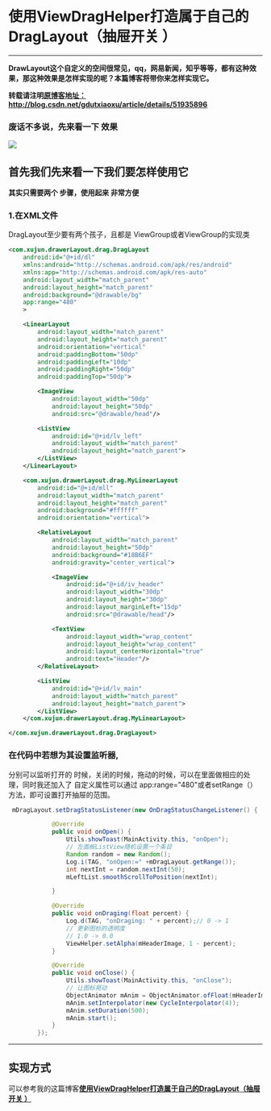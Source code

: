 # 使用ViewDragHelper打造属于自己的DragLayout（抽屉开关 ）



---
**DrawLayout这个自定义的空间很常见，qq，网易新闻，知乎等等，都有这种效果，那这种效果是怎样实现的呢？本篇博客将带你来怎样实现它。**


**转载请注明[原博客地址：](http://blog.csdn.net/gdutxiaoxu/article/details/51935896)  http://blog.csdn.net/gdutxiaoxu/article/details/51935896** 

### 废话不多说，先来看一下 效果
![](http://ww3.sinaimg.cn/large/9fe4afa0gw1f5w113v6btg208w0futsy.gif)

## 首先我们先来看一下我们要怎样使用它
**其实只需要两个 步骤，使用起来 非常方便**
### 1.在XML文件
DragLayout至少要有两个孩子，且都是 ViewGroup或者ViewGroup的实现类
```xml
<com.xujun.drawerLayout.drag.DragLayout
    android:id="@+id/dl"
    xmlns:android="http://schemas.android.com/apk/res/android"
    xmlns:app="http://schemas.android.com/apk/res-auto"
    android:layout_width="match_parent"
    android:layout_height="match_parent"
    android:background="@drawable/bg"
    app:range="480"
    >

    <LinearLayout
        android:layout_width="match_parent"
        android:layout_height="match_parent"
        android:orientation="vertical"
        android:paddingBottom="50dp"
        android:paddingLeft="10dp"
        android:paddingRight="50dp"
        android:paddingTop="50dp">

        <ImageView
            android:layout_width="50dp"
            android:layout_height="50dp"
            android:src="@drawable/head"/>

        <ListView
            android:id="@+id/lv_left"
            android:layout_width="match_parent"
            android:layout_height="match_parent">
        </ListView>
    </LinearLayout>

    <com.xujun.drawerLayout.drag.MyLinearLayout
        android:id="@+id/mll"
        android:layout_width="match_parent"
        android:layout_height="match_parent"
        android:background="#ffffff"
        android:orientation="vertical">

        <RelativeLayout
            android:layout_width="match_parent"
            android:layout_height="50dp"
            android:background="#18B6EF"
            android:gravity="center_vertical">

            <ImageView
                android:id="@+id/iv_header"
                android:layout_width="30dp"
                android:layout_height="30dp"
                android:layout_marginLeft="15dp"
                android:src="@drawable/head"/>

            <TextView
                android:layout_width="wrap_content"
                android:layout_height="wrap_content"
                android:layout_centerHorizontal="true"
                android:text="Header"/>
        </RelativeLayout>

        <ListView
            android:id="@+id/lv_main"
            android:layout_width="match_parent"
            android:layout_height="match_parent">
        </ListView>
    </com.xujun.drawerLayout.drag.MyLinearLayout>

</com.xujun.drawerLayout.drag.DragLayout>
```
### 在代码中若想为其设置监听器,
分别可以监听打开的 时候，关闭的时候，拖动的时候，可以在里面做相应的处理，同时我还加入了 自定义属性可以通过    app:range="480"或者setRange（）方法，即可设置打开抽屉的范围。
```java
 mDragLayout.setDragStatusListener(new OnDragStatusChangeListener() {

            @Override
            public void onOpen() {
                Utils.showToast(MainActivity.this, "onOpen");
                // 左面板ListView随机设置一个条目
                Random random = new Random();
                Log.i(TAG, "onOpen:=" +mDragLayout.getRange());
                int nextInt = random.nextInt(50);
                mLeftList.smoothScrollToPosition(nextInt);

            }

            @Override
            public void onDraging(float percent) {
                Log.d(TAG, "onDraging: " + percent);// 0 -> 1
                // 更新图标的透明度
                // 1.0 -> 0.0
                ViewHelper.setAlpha(mHeaderImage, 1 - percent);
            }

            @Override
            public void onClose() {
                Utils.showToast(MainActivity.this, "onClose");
                // 让图标晃动
                ObjectAnimator mAnim = ObjectAnimator.ofFloat(mHeaderImage, "translationX", 15.0f);
                mAnim.setInterpolator(new CycleInterpolator(4));
                mAnim.setDuration(500);
                mAnim.start();
            }
        });
```

---

## 实现方式
可以参考我的这篇博客[**使用ViewDragHelper打造属于自己的DragLayout（抽屉开关 ）**](http://blog.csdn.net/gdutxiaoxu/article/details/51935896) 
